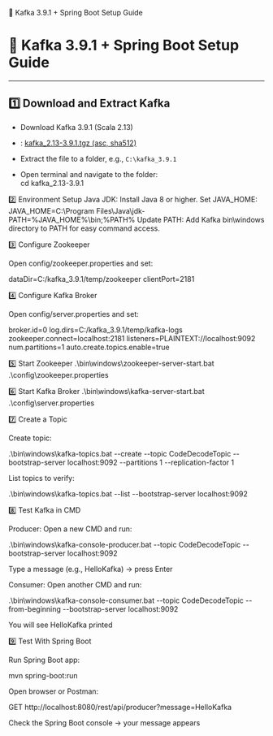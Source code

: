 🚀 Kafka 3.9.1 + Spring Boot Setup Guide
# 🚀 Kafka 3.9.1 + Spring Boot Setup Guide

---

## 1️⃣ Download and Extract Kafka
- Download Kafka 3.9.1 (Scala 2.13)
  
- : [kafka_2.13-3.9.1.tgz (asc, sha512)](https://downloads.apache.org/kafka/3.9.1/kafka_2.13-3.9.1.tgz)
  
- Extract the file to a folder, e.g., `C:\kafka_3.9.1`
  
- Open terminal and navigate to the folder:  
cd kafka_2.13-3.9.1

2️⃣ Environment Setup
Java JDK: Install Java 8 or higher.
Set JAVA_HOME:
JAVA_HOME=C:\Program Files\Java\jdk-<version>
PATH=%JAVA_HOME%\bin;%PATH%
Update PATH: Add Kafka bin\windows directory to PATH for easy command access.

3️⃣ Configure Zookeeper

Open config/zookeeper.properties and set:

dataDir=C:/kafka_3.9.1/temp/zookeeper
clientPort=2181

4️⃣ Configure Kafka Broker

Open config/server.properties and set:

broker.id=0
log.dirs=C:/kafka_3.9.1/temp/kafka-logs
zookeeper.connect=localhost:2181
listeners=PLAINTEXT://localhost:9092
num.partitions=1
auto.create.topics.enable=true

5️⃣ Start Zookeeper
.\bin\windows\zookeeper-server-start.bat .\config\zookeeper.properties

6️⃣ Start Kafka Broker
.\bin\windows\kafka-server-start.bat .\config\server.properties

7️⃣ Create a Topic

Create topic:

.\bin\windows\kafka-topics.bat --create --topic CodeDecodeTopic --bootstrap-server localhost:9092 --partitions 1 --replication-factor 1


List topics to verify:

.\bin\windows\kafka-topics.bat --list --bootstrap-server localhost:9092

8️⃣ Test Kafka in CMD

Producer: Open a new CMD and run:

.\bin\windows\kafka-console-producer.bat --topic CodeDecodeTopic --bootstrap-server localhost:9092


Type a message (e.g., HelloKafka) → press Enter

Consumer: Open another CMD and run:

.\bin\windows\kafka-console-consumer.bat --topic CodeDecodeTopic --from-beginning --bootstrap-server localhost:9092


You will see HelloKafka printed

9️⃣ Test With Spring Boot

Run Spring Boot app:

mvn spring-boot:run


Open browser or Postman:

GET http://localhost:8080/rest/api/producer?message=HelloKafka


Check the Spring Boot console → your message appears
